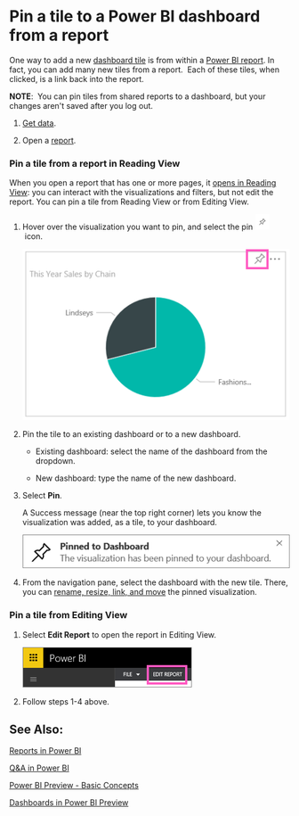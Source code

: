 ﻿<properties 
   pageTitle="Pin a tile to a Power BI dashboard from a report"
   description="Pin a tile to a Power BI dashboard from a report"
   services="powerbi" 
   documentationCenter="" 
   authors="v-aljenk" 
   manager="mblythe" 
   editor=""
   tags=""/>
 
<tags
   ms.service="powerbi"
   ms.devlang="NA"
   ms.topic="article"
   ms.tgt_pltfrm="NA"
   ms.workload="powerbi"
   ms.date="10/14/2015"
   ms.author="v-aljenk"/>

# Pin a tile to a Power BI dashboard from a report

﻿One way to add a new [dashboard tile](http://support.powerbi.com/knowledgebase/articles/425669-tiles-in-power-bi) is from within a [Power BI report](http://support.powerbi.com/knowledgebase/articles/425684-reports-in-power-bi). In fact, you can add many new tiles from a report.  Each of these tiles, when clicked, is a link back into the report.

**NOTE**:  You can pin tiles from shared reports to a dashboard, but your changes aren't saved after you log out.

1.  [Get data](http://support.powerbi.com/knowledgebase/articles/434354-connect-to-a-data-source).

2.  Open a [report](http://support.powerbi.com/knowledgebase/articles/425684-reports-in-power-bi).

### Pin a tile from a report in Reading View

When you open a report that has one or more pages, it [opens in Reading View](http://support.powerbi.com/knowledgebase/articles/439920-open-a-report-in-exploration-mode): you can interact with the visualizations and filters, but not edit the report. You can pin a tile from Reading View or from Editing View.

1.  Hover over the visualization you want to pin, and select the pin ![](media/powerbi-service-pin-a-tile-to-a-dashboard-from-a-report/PBI_PinTile_Small.png) icon. 

    ![](media/powerbi-service-pin-a-tile-to-a-dashboard-from-a-report/PBI_PinTile.png)


2.  Pin the tile to an existing dashboard or to a new dashboard. 

    -   Existing dashboard: select the name of the dashboard from the dropdown.

    -   New dashboard: type the name of the new dashboard.

3.  Select **Pin**.

    A Success message (near the top right corner) lets you know the visualization was added, as a tile, to your dashboard.

    ![](media/powerbi-service-pin-a-tile-to-a-dashboard-from-a-report/pinSuccess.png)

4.  From the navigation pane, select the dashboard with the new tile. There, you can [rename, resize, link, and move](http://support.powerbi.com/knowledgebase/articles/424878-edit-a-tile-resize-move-rename-delete) the pinned visualization.

### Pin a tile from Editing View

1.  Select **Edit Report** to open the report in Editing View.

    ![](media/powerbi-service-pin-a-tile-to-a-dashboard-from-a-report/PBI_EditRept.png)

2.  Follow steps 1-4 above.

## See Also:

[Reports in Power BI](https://support.powerbi.com/knowledgebase/articles/425684)

[Q&A in Power BI](https://support.powerbi.com/knowledgebase/articles/474566)

[Power BI Preview - Basic Concepts](http://support.powerbi.com/knowledgebase/articles/487029-power-bi-preview-basic-concepts)

[Dashboards in Power BI Preview](http://support.powerbi.com/knowledgebase/articles/424868-dashboards-in-power-bi)

